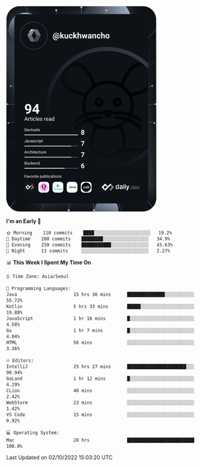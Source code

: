 <a href="https://app.daily.dev/kuckhwancho"><img src="https://github.com/kuckjwi0928/kuckjwi0928/blob/master/devcard.svg" width="400" alt="Kuckjwi Devcard"/></a>

<!--START_SECTION:waka-->
**I'm an Early 🐤** 

```text
🌞 Morning    110 commits    ████░░░░░░░░░░░░░░░░░░░░░   19.2% 
🌆 Daytime    200 commits    ████████░░░░░░░░░░░░░░░░░   34.9% 
🌃 Evening    250 commits    ███████████░░░░░░░░░░░░░░   43.63% 
🌙 Night      13 commits     ░░░░░░░░░░░░░░░░░░░░░░░░░   2.27%

```


📊 **This Week I Spent My Time On** 

```text
⌚︎ Time Zone: Asia/Seoul

💬 Programming Languages: 
Java                     15 hrs 36 mins      ██████████████░░░░░░░░░░░   55.72% 
Kotlin                   5 hrs 33 mins       █████░░░░░░░░░░░░░░░░░░░░   19.88% 
JavaScript               1 hr 16 mins        █░░░░░░░░░░░░░░░░░░░░░░░░   4.58% 
Go                       1 hr 7 mins         █░░░░░░░░░░░░░░░░░░░░░░░░   4.04% 
HTML                     56 mins             ░░░░░░░░░░░░░░░░░░░░░░░░░   3.36%

🔥 Editors: 
IntelliJ                 25 hrs 27 mins      ██████████████████████░░░   90.94% 
GoLand                   1 hr 12 mins        █░░░░░░░░░░░░░░░░░░░░░░░░   4.29% 
CLion                    40 mins             ░░░░░░░░░░░░░░░░░░░░░░░░░   2.42% 
WebStorm                 23 mins             ░░░░░░░░░░░░░░░░░░░░░░░░░   1.42% 
VS Code                  15 mins             ░░░░░░░░░░░░░░░░░░░░░░░░░   0.92%

💻 Operating System: 
Mac                      28 hrs              █████████████████████████   100.0%

```


 Last Updated on 02/10/2022 15:03:20 UTC
<!--END_SECTION:waka-->
